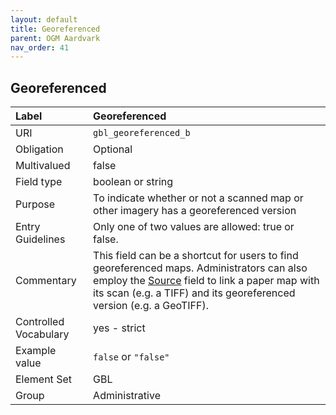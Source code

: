 ```yaml
---
layout: default
title: Georeferenced
parent: OGM Aardvark
nav_order: 41
---
```


## Georeferenced

| Label                 | Georeferenced |
|:----------------------|:--------------|
| URI                   | `gbl_georeferenced_b` |
| Obligation            | Optional |
| Multivalued           | false |
| Field type            | boolean or string |
| Purpose               | To indicate whether or not a scanned map or other imagery has a georeferenced version |
| Entry Guidelines      | Only one of two values are allowed: true or false. |
| Commentary            | This field can be a shortcut for users to find georeferenced maps. Administrators can also employ the [Source](source) field to link a paper map with its scan (e.g. a TIFF) and its georeferenced version (e.g. a GeoTIFF). |
| Controlled Vocabulary | yes - strict |
| Example value         | `false` or `"false"` |
| Element Set           | GBL |
| Group                 | Administrative |
